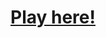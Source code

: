 <!--[Play here!](https://95308bc3c2f6587a324878f6e71d629b4ff13b4d.googledrive.com/host/0B7NdbT0vxVBLREtZUmZDT2Q1REk/)-->
<a href='https://95308bc3c2f6587a324878f6e71d629b4ff13b4d.googledrive.com/host/0B7NdbT0vxVBLREtZUmZDT2Q1REk/' target='_blank'>Play here!</a>
============
